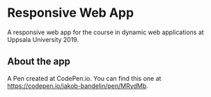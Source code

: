 # Responsive Web App

A responsive web app for the course in dynamic web applications at Uppsala University 2019.

## About the app

A Pen created at CodePen.io. You can find this one at https://codepen.io/jakob-bandelin/pen/MRydMb.

 
